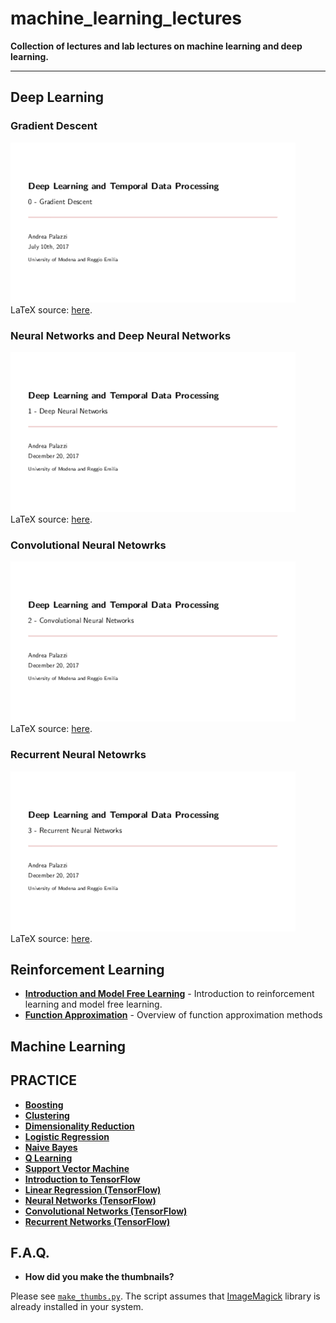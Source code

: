 # machine_learning_lectures

**Collection of lectures and lab lectures on machine learning and deep learning.**

---

## Deep Learning

### Gradient Descent
<a href="https://github.com/ndrplz/machine_learning_lectures/blob/master/slides/deep_learning/gradient_descent/gradient_descent.pdf"><img src="./thumbs/gradient_descent.gif" alt="thumb_gradient_descent" height="256px"></a>
<br>
LaTeX source: [here](https://github.com/ndrplz/machine_learning_lectures/tree/master/slides/deep_learning/gradient_descent).

### Neural Networks and Deep Neural Networks
<a href="https://github.com/ndrplz/machine_learning_lectures/blob/master/slides/deep_learning/deep_neural_networks/deep_neural_networks.pdf"><img src="./thumbs/deep_neural_networks.gif" alt="thumb_neural_networks" height="256px"></a>
<br>
LaTeX source: [here](https://github.com/ndrplz/machine_learning_lectures/blob/master/slides/deep_learning/deep_neural_networks/).

### Convolutional Neural Netowrks
<a href="https://github.com/ndrplz/machine_learning_lectures/blob/master/slides/deep_learning/convolutional_neural_networks/convolutional_neural_networks.pdf"><img src="./thumbs/convolutional_neural_networks.gif" alt="thumb_convnets" height="256px"></a>
<br>
LaTeX source: [here](https://github.com/ndrplz/machine_learning_lectures/tree/master/slides/deep_learning/convolutional_neural_networks).

### Recurrent Neural Netowrks
<a href="https://github.com/ndrplz/machine_learning_lectures/blob/master/slides/deep_learning/recurrent_neural_networks/recurrent_neural_networks.pdf"><img src="./thumbs/recurrent_neural_networks.gif" alt="thumb_recurrent" height="256px"></a>
<br>
LaTeX source: [here](https://github.com/ndrplz/machine_learning_lectures/tree/master/slides/deep_learning/recurrent_neural_networks).

## Reinforcement Learning
- **[Introduction and Model Free Learning](https://github.com/ndrplz/machine_learning_lectures/blob/master/slides/reinforcement_learning/01_introduction_and_model_free_learning/01_introduction_and_model_free_learning.pdf)** - Introduction to reinforcement learning and model free learning.
- **[Function Approximation](https://github.com/ndrplz/machine_learning_lectures/blob/master/slides/reinforcement_learning/02_function_approximation/02_function_approximation.pdf)** - Overview of function approximation methods

## Machine Learning

## PRACTICE
- **[Boosting](https://github.com/ndrplz/machine_learning_lectures/tree/master/lab/boosting)**
- **[Clustering](https://github.com/ndrplz/machine_learning_lectures/tree/master/lab/clustering)**
- **[Dimensionality Reduction](https://github.com/ndrplz/machine_learning_lectures/tree/master/lab/dimensionality_reduction)**
- **[Logistic Regression](https://github.com/ndrplz/machine_learning_lectures/tree/master/lab/logistic_regression)**
- **[Naive Bayes](https://github.com/ndrplz/machine_learning_lectures/tree/master/lab/naive_bayes)**
- **[Q Learning](https://github.com/ndrplz/machine_learning_lectures/tree/master/lab/q_learning)**
- **[Support Vector Machine](https://github.com/ndrplz/machine_learning_lectures/tree/master/lab/support_vector_machines)**
- **[Introduction to TensorFlow](https://github.com/ndrplz/machine_learning_lectures/tree/master/lab/tensorflow_introduction/)**
- **[Linear Regression (TensorFlow)](https://github.com/ndrplz/machine_learning_lectures/tree/master/lab/tensorflow_linear_regression)**
- **[Neural Networks (TensorFlow)](https://github.com/ndrplz/machine_learning_lectures/tree/master/lab/tensorflow_neural_network)**
- **[Convolutional Networks (TensorFlow)](https://github.com/ndrplz/machine_learning_lectures/tree/master/lab/tensorflow_convolutional_nets)**
- **[Recurrent Networks (TensorFlow)](https://github.com/ndrplz/machine_learning_lectures/tree/master/lab/tensorflow_recurrent_nets)**
 
## F.A.Q.

* **How did you make the thumbnails?** 

Please see [`make_thumbs.py`](./make_thumbs.py). The script assumes that [ImageMagick](https://imagemagick.org/index.php) library is already installed in your system.
